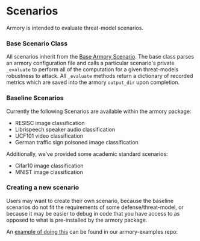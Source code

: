 # Scenarios
Armory is intended to evaluate threat-model scenarios.  

### Base Scenario Class
All scenarios inherit from the [Base Armory Scenario](../armory/scenarios/base.py). The 
base class parses an armory configuration file and calls a particular scenario's 
private `_evaluate` to perform all of the computation for a given threat-models 
robustness to attack. All `_evaluate` methods return a  dictionary of recorded metrics 
which are saved into the armory `output_dir` upon  completion.
 
### Baseline Scenarios
Currently the following Scenarios are available within the armory package:
* RESISC image classification
* Librispeech speaker audio classification
* UCF101 video classification
* German traffic sign poisoned image classification

Additionally, we've provided some academic standard scenarios:
* Cifar10 image classification
* MNIST image classification


### Creating a new scenario
Users may want to create their own scenario, because the baseline scenarios do 
not fit the requirements of some defense/threat-model, or because it may be easier 
to debug in code that you have access to as opposed to what is pre-installed by the 
armory package.

An [example of doing this](https://github.com/twosixlabs/armory-example/blob/master/example_scenarios/audio_spectrogram_classification.py) can be found in our armory-examples repo:

